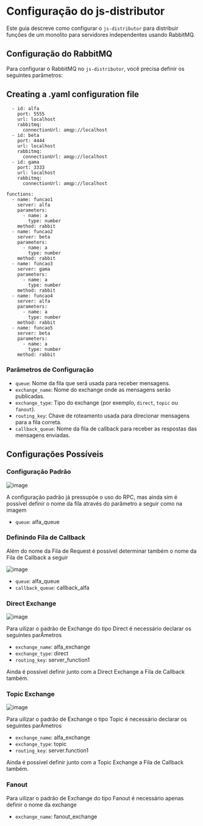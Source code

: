 # Configuração do js-distributor

Este guia descreve como configurar o `js-distributor` para distribuir funções de um monolito para servidores independentes usando RabbitMQ.

## Configuração do RabbitMQ

Para configurar o RabbitMQ no `js-distributor`, você precisa definir os seguintes parâmetros:

## Creating a .yaml configuration file

```servers:
  - id: alfa
    port: 5555
    url: localhost
    rabbitmq:
      connectionUrl: amqp://localhost
  - id: beta
    port: 4444
    url: localhost
    rabbitmq:
      connectionUrl: amqp://localhost
  - id: gama
    port: 3333
    url: localhost
    rabbitmq:
      connectionUrl: amqp://localhost

functions:
  - name: funcao1
    server: alfa
    parameters:
      - name: a
        type: number
    method: rabbit
  - name: funcao2
    server: beta
    parameters:
      - name: a
        type: number
    method: rabbit
  - name: funcao3
    server: gama
    parameters:
      - name: a
        type: number
    method: rabbit
  - name: funcao4
    server: alfa
    parameters:
      - name: a
        type: number
    method: rabbit
  - name: funcao5
    server: beta
    parameters:
      - name: a
        type: number
    method: rabbit
```

### Parâmetros de Configuração

- `queue`: Nome da fila que será usada para receber mensagens.
- `exchange_name`: Nome do exchange onde as mensagens serão publicadas.
- `exchange_type`: Tipo do exchange (por exemplo, `direct`, `topic` ou `fanout`).
- `routing_key`: Chave de roteamento usada para direcionar mensagens para a fila correta.
- `callback_queue`: Nome da fila de callback para receber as respostas das mensagens enviadas.

## Configurações Possíveis

### Configuração Padrão

![image](https://github.com/user-attachments/assets/799deacd-08c5-4cfc-b0b1-4657275b623f)

A configuração padrão já pressupõe o uso do RPC, mas ainda sim é possível definir o nome da fila através do parâmetro a seguir como na imagem

- `queue`: alfa_queue

### Definindo Fila de Callback

Além do nome da Fila de Request é possível determinar também o nome da Fila de Callback a seguir 

![image](https://github.com/user-attachments/assets/9d26dcd5-a24f-4e83-b31c-480cac42808e)

- `queue`: alfa_queue
- `callback_queue`: callback_alfa

### Direct Exchange

![image](https://github.com/user-attachments/assets/fed0a36b-339f-474e-8e54-b190fa1bbf84)

Para uilizar o padrão de Exchange do tipo Direct é necessário declarar os seguintes parÂmetros

- `exchange_name`: alfa_exchange
- `exchange_type`: direct
- `routing_key`: server_function1

Ainda é possível definir junto com a Direct Exchange a Fila de Callback também.

### Topic Exchange

![image](https://github.com/user-attachments/assets/6b06d6d6-9f25-4bd9-bee4-ae1338b5cd6e)

Para uilizar o padrão de Exchange o tipo Topic é necessário declarar os seguintes parÂmetros

- `exchange_name`: alfa_exchange
- `exchange_type`: topic
- `routing_key`: server.function1

Ainda é possível definir junto com a Topic Exchange a Fila de Callback também.

### Fanout

Para uilizar o padrão de Exchange do tipo Fanout é necessário apenas definir o nome da exchange

- `exchange_name`: fanout_exchange




